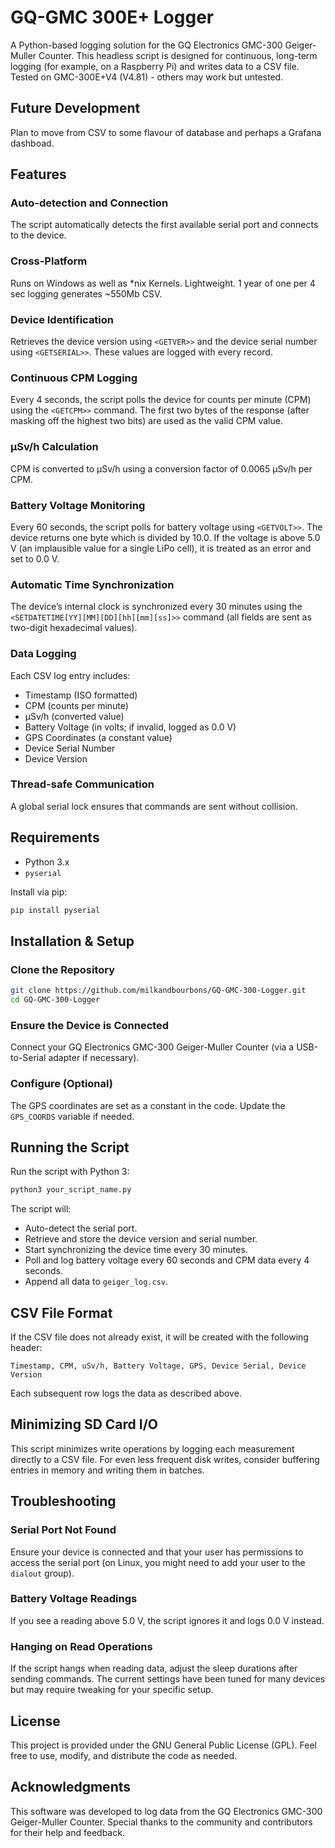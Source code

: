 # GQ-GMC 300E+ Logger

A Python-based logging solution for the GQ Electronics GMC-300 Geiger-Muller Counter. This headless script is designed for continuous, long-term logging (for example, on a Raspberry Pi) and writes data to a CSV file.
Tested on GMC-300E+V4 (V4.81) - others may work but untested.

## Future Development
Plan to move from CSV to some flavour of database and perhaps a Grafana dashboad.

## Features

### Auto-detection and Connection
The script automatically detects the first available serial port and connects to the device.

### Cross-Platform
Runs on Windows as well as *nix Kernels. Lightweight. 1 year of one per 4 sec logging generates ~550Mb CSV.

### Device Identification
Retrieves the device version using `<GETVER>>` and the device serial number using `<GETSERIAL>>`. These values are logged with every record.

### Continuous CPM Logging
Every 4 seconds, the script polls the device for counts per minute (CPM) using the `<GETCPM>>` command. The first two bytes of the response (after masking off the highest two bits) are used as the valid CPM value.

### µSv/h Calculation
CPM is converted to µSv/h using a conversion factor of 0.0065 µSv/h per CPM.

### Battery Voltage Monitoring
Every 60 seconds, the script polls for battery voltage using `<GETVOLT>>`. The device returns one byte which is divided by 10.0. If the voltage is above 5.0 V (an implausible value for a single LiPo cell), it is treated as an error and set to 0.0 V.

### Automatic Time Synchronization
The device’s internal clock is synchronized every 30 minutes using the `<SETDATETIME[YY][MM][DD][hh][mm][ss]>>` command (all fields are sent as two-digit hexadecimal values).

### Data Logging
Each CSV log entry includes:
- Timestamp (ISO formatted)
- CPM (counts per minute)
- µSv/h (converted value)
- Battery Voltage (in volts; if invalid, logged as 0.0 V)
- GPS Coordinates (a constant value)
- Device Serial Number
- Device Version

### Thread-safe Communication
A global serial lock ensures that commands are sent without collision.

## Requirements

- Python 3.x
- `pyserial`

Install via pip:

```bash
pip install pyserial
```

## Installation & Setup

### Clone the Repository

```bash
git clone https://github.com/milkandbourbons/GQ-GMC-300-Logger.git
cd GQ-GMC-300-Logger
```

### Ensure the Device is Connected
Connect your GQ Electronics GMC-300 Geiger-Muller Counter (via a USB-to-Serial adapter if necessary).

### Configure (Optional)
The GPS coordinates are set as a constant in the code. Update the `GPS_COORDS` variable if needed.

## Running the Script

Run the script with Python 3:

```bash
python3 your_script_name.py
```

The script will:
- Auto-detect the serial port.
- Retrieve and store the device version and serial number.
- Start synchronizing the device time every 30 minutes.
- Poll and log battery voltage every 60 seconds and CPM data every 4 seconds.
- Append all data to `geiger_log.csv`.

## CSV File Format

If the CSV file does not already exist, it will be created with the following header:

```csv
Timestamp, CPM, uSv/h, Battery Voltage, GPS, Device Serial, Device Version
```

Each subsequent row logs the data as described above.

## Minimizing SD Card I/O

This script minimizes write operations by logging each measurement directly to a CSV file. For even less frequent disk writes, consider buffering entries in memory and writing them in batches.

## Troubleshooting

### Serial Port Not Found
Ensure your device is connected and that your user has permissions to access the serial port (on Linux, you might need to add your user to the `dialout` group).

### Battery Voltage Readings
If you see a reading above 5.0 V, the script ignores it and logs 0.0 V instead.

### Hanging on Read Operations
If the script hangs when reading data, adjust the sleep durations after sending commands. The current settings have been tuned for many devices but may require tweaking for your specific setup.

## License

This project is provided under the GNU General Public License (GPL). Feel free to use, modify, and distribute the code as needed.

## Acknowledgments

This software was developed to log data from the GQ Electronics GMC-300 Geiger-Muller Counter. Special thanks to the community and contributors for their help and feedback.
